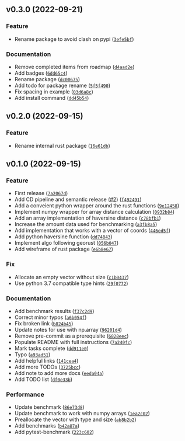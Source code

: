 <!--next-version-placeholder-->

## v0.3.0 (2022-09-21)
### Feature
* Rename package to avoid clash on pypi ([`3efe5bf`](https://github.com/mblackgeo/fast-geodist/commit/3efe5bff57296d5e14c3491583ae863ddba68aac))

### Documentation
* Remove completed items from roadmap ([`d4aad2e`](https://github.com/mblackgeo/fast-geodist/commit/d4aad2e14aa0cd717f006d2b5771b1330fc9a477))
* Add badges ([`6dd65c4`](https://github.com/mblackgeo/fast-geodist/commit/6dd65c48d644849752973d182c6af2a17c7ee3f9))
* Rename package ([`dc00675`](https://github.com/mblackgeo/fast-geodist/commit/dc006755489e7a4fd7d3843a081c05d57e35dfc1))
* Add todo for package rename ([`5f5f490`](https://github.com/mblackgeo/fast-geodist/commit/5f5f490ed58383f3265eab933e58569899b49b85))
* Fix spacing in example ([`03d6a8c`](https://github.com/mblackgeo/fast-geodist/commit/03d6a8c0221c8f3e962359a4feb1468ea4ece2dd))
* Add install command ([`dd45b54`](https://github.com/mblackgeo/fast-geodist/commit/dd45b54f055342157f41ea4d71b3a994cfad9184))

## v0.2.0 (2022-09-15)
### Feature
* Rename internal rust package ([`16e61db`](https://github.com/mblackgeo/fast-geodist/commit/16e61db3c3609127470458ef82749d6a6b19344e))

## v0.1.0 (2022-09-15)
### Feature
* First release ([`7a2067d`](https://github.com/mblackgeo/fast-geodist/commit/7a2067dd9688017609463f93df26d2acc388d69a))
* Add CD pipeline and semantic release ([#2](https://github.com/mblackgeo/fast-geodist/issues/2)) ([`f492491`](https://github.com/mblackgeo/fast-geodist/commit/f492491062fe919a6a6b67ae46621917d379993e))
* Add a conveient python wrapper around the rust functions ([`9e12458`](https://github.com/mblackgeo/fast-geodist/commit/9e12458ca4cf495db090e6a571c6142d3b0ef2f6))
* Implement numpy wrapper for array distance calculation ([`0932b84`](https://github.com/mblackgeo/fast-geodist/commit/0932b848ef03a6a0bf9fbe80d1eb58b3a64b5b09))
* Add an array implementation of haversine distance ([`c78bfb1`](https://github.com/mblackgeo/fast-geodist/commit/c78bfb11e805e0b4408610c9fb578989827431ba))
* Increase the amount data used for benchmarking ([`a3fb8a5`](https://github.com/mblackgeo/fast-geodist/commit/a3fb8a552cb654cff8d7142f0403c8b0b11e6fe9))
* Add implementation that works with a vector of coords ([`446ed5f`](https://github.com/mblackgeo/fast-geodist/commit/446ed5f0f605fb6f4603f89d9261d10dc8d494a2))
* Add python haversine function ([`dd74843`](https://github.com/mblackgeo/fast-geodist/commit/dd74843c80e38452d193dc2574d7874ad56006bb))
* Implement algo following georust ([`056b047`](https://github.com/mblackgeo/fast-geodist/commit/056b047c61ab97b4fd59a6aa2cc06e7469a9d933))
* Add wireframe of rust package ([`e6b8e67`](https://github.com/mblackgeo/fast-geodist/commit/e6b8e67d99b6f1c8edcfa817ead4bedb31f4ef0b))

### Fix
* Allocate an empty vector without size ([`c1b0437`](https://github.com/mblackgeo/fast-geodist/commit/c1b04371f3b973af0a6014aca5830f3bd59e7d16))
* Use python 3.7 compatible type hints ([`29f0772`](https://github.com/mblackgeo/fast-geodist/commit/29f07721faec6d3581a4c448273c5151682af638))

### Documentation
* Add benchmark results ([`f37c2d9`](https://github.com/mblackgeo/fast-geodist/commit/f37c2d99cd65921ce3b26e0aacdd3236ce58e819))
* Correct minor typos ([`a6b054f`](https://github.com/mblackgeo/fast-geodist/commit/a6b054fba9fed2181ce620f7de47dcdeda125c04))
* Fix broken link ([`b824b45`](https://github.com/mblackgeo/fast-geodist/commit/b824b45291742de0d183849189af4b898f76c4f4))
* Update notes for use with np.array ([`96201d4`](https://github.com/mblackgeo/fast-geodist/commit/96201d4a264edce9f8633c7d2e19d59a5b908503))
* Remove pre-commit as a prerequisite ([`6828eec`](https://github.com/mblackgeo/fast-geodist/commit/6828eec1acd816e65d0168b0b0ccf5a352358ee6))
* Populate README with full instructions ([`7a240fc`](https://github.com/mblackgeo/fast-geodist/commit/7a240fc5a7851d9ffbf90a37008b37141ed287b3))
* Mark tasks complete ([`dd911e0`](https://github.com/mblackgeo/fast-geodist/commit/dd911e0a3fd7a7a47f3ba549e8345dd0bf6e1432))
* Typo ([`a93ad51`](https://github.com/mblackgeo/fast-geodist/commit/a93ad517db6df30b7a3d993b0f29ba72d181076d))
* Add helpful links ([`141cea4`](https://github.com/mblackgeo/fast-geodist/commit/141cea431cd295703fc73bf91d10155d8e64724e))
* Add more TODOs ([`3725bcc`](https://github.com/mblackgeo/fast-geodist/commit/3725bcc218eb6414756f07bdb55afd031ec4090c))
* Add note to add more docs ([`eeda04a`](https://github.com/mblackgeo/fast-geodist/commit/eeda04a0ae6d33b56408414966d4692d9bba9b47))
* Add TODO list ([`df0e33b`](https://github.com/mblackgeo/fast-geodist/commit/df0e33bd5093ed101aca775cce095e4907d093eb))

### Performance
* Update benchmark ([`86e73d8`](https://github.com/mblackgeo/fast-geodist/commit/86e73d813285bee1d71a28e759658006cba75bc5))
* Update benchmark to work with numpy arrays ([`1ea2c02`](https://github.com/mblackgeo/fast-geodist/commit/1ea2c02cec1da538f76487ec2fef98d07cd1e6d9))
* Preallocate the vector with type and size ([`ab8b2b2`](https://github.com/mblackgeo/fast-geodist/commit/ab8b2b24e9c3fe809fd367b92dda86a94d71b60d))
* Add benchmarks ([`b42a87a`](https://github.com/mblackgeo/fast-geodist/commit/b42a87adfcbeb2e1c039528a602f43d609c7c06c))
* Add pytest-benchmark ([`223c602`](https://github.com/mblackgeo/fast-geodist/commit/223c6026aa4925e8f2c34e1082a8ea7ca814a5b5))
